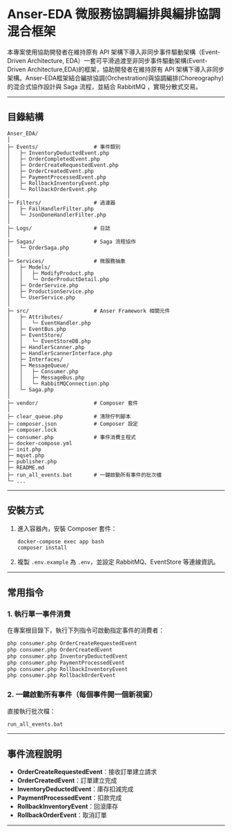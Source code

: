 # Anser-EDA 微服務協調編排與編排協調混合框架

本專案使用協助開發者在維持原有 API 架構下導入非同步事件驅動架構（Event-Driven Architecture, EDA）一套可平滑過渡至非同步事件驅動架構(Event-Driven Architecture,EDA)的框架，協助開發者在維持原有 API 架構下導入非同步架構。Anser-EDA框架結合編排協調(Orchestration)與協調編排(Choreography)的混合式協作設計與 Saga 流程，並結合 RabbitMQ ，實現分散式交易。

---

## 目錄結構

```
Anser_EDA/
│
├─ Events/                  # 事件類別
│   ├─ InventoryDeductedEvent.php
│   ├─ OrderCompletedEvent.php
│   ├─ OrderCreateRequestedEvent.php
│   ├─ OrderCreatedEvent.php
│   ├─ PaymentProcessedEvent.php
│   ├─ RollbackInventoryEvent.php
│   └─ RollbackOrderEvent.php
│
├─ Filters/                 # 過濾器
│   ├─ FailHandlerFilter.php
│   └─ JsonDoneHandlerFilter.php
│
├─ Logs/                    # 日誌
│
├─ Sagas/                   # Saga 流程協作
│   └─ OrderSaga.php
│
├─ Services/                # 微服務抽象
│   ├─ Models/
│   │   ├─ ModifyProduct.php
│   │   └─ OrderProductDetail.php
│   ├─ OrderService.php
│   ├─ ProductionService.php
│   └─ UserService.php
│
├─ src/                     # Anser Framework 相關元件
│   ├─ Attributes/
│   │   └─ EventHandler.php
│   ├─ EventBus.php
│   ├─ EventStore/
│   │   └─ EventStoreDB.php
│   ├─ HandlerScanner.php
│   ├─ HandlerScannerInterface.php
│   ├─ Interfaces/
│   ├─ MessageQueue/
│   │   ├─ Consumer.php
│   │   ├─ MessageBus.php
│   │   └─ RabbitMQConnection.php
│   └─ Saga.php
│
├─ vendor/                  # Composer 套件
│
├─ clear_queue.php          # 清除佇列腳本
├─ composer.json            # Composer 設定
├─ composer.lock
├─ consumer.php             # 事件消費主程式
├─ docker-compose.yml
├─ init.php
├─ mqset.php
├─ publisher.php
├─ README.md
├─ run_all_events.bat       # 一鍵啟動所有事件的批次檔
└─ ...
```

---

## 安裝方式

1. 進入容器內，安裝 Composer 套件：
   ```sh
   docker-compose exec app bash
   composer install
   ```
2. 複製 `.env.example` 為 `.env`，並設定 RabbitMQ、EventStore 等連線資訊。

---

## 常用指令

### 1. 執行單一事件消費

在專案根目錄下，執行下列指令可啟動指定事件的消費者：

```sh
php consumer.php OrderCreateRequestedEvent
php consumer.php OrderCreatedEvent
php consumer.php InventoryDeductedEvent
php consumer.php PaymentProcessedEvent
php consumer.php RollbackInventoryEvent
php consumer.php RollbackOrderEvent
```

### 2. 一鍵啟動所有事件（每個事件開一個新視窗）

直接執行批次檔：

```sh
run_all_events.bat
```

---

## 事件流程說明

- **OrderCreateRequestedEvent**：接收訂單建立請求
- **OrderCreatedEvent**：訂單建立完成
- **InventoryDeductedEvent**：庫存扣減完成
- **PaymentProcessedEvent**：扣款完成
- **RollbackInventoryEvent**：回滾庫存
- **RollbackOrderEvent**：取消訂單

---

